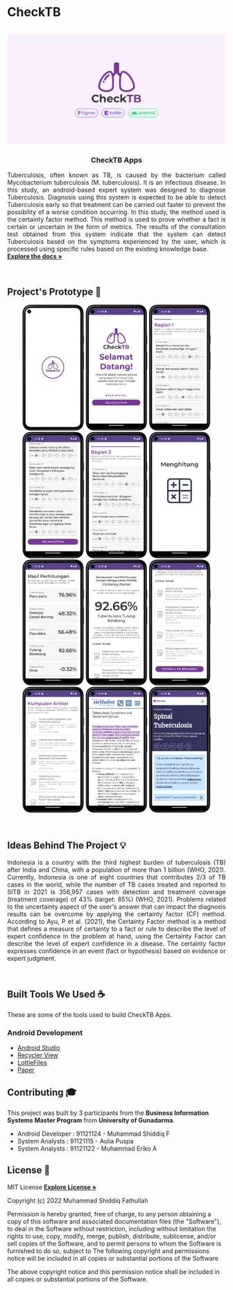 # CheckTB

<!-- PROJECT LOGO -->
<p align="center">
  <br>
  <img  width="1280px" src="https://github.com/mas-diq/CheckTB/blob/master/captures/CheckTB.png" />
  <h3 align="center">CheckTB Apps</h3>
  <p align="justify">
    Tuberculosis, often known as TB, is caused by the bacterium called Mycobacterium tuberculosis (M. tuberculosis). It is an infectious disease. In this study, an android-based expert system was designed to diagnose Tuberculosis. Diagnosis using this system is expected to be able to detect Tuberculosis early so that treatment can be carried out faster to prevent the possibility of a worse condition occurring. In this study, the method used is the certainty factor method. This method is used to prove whether a fact is certain or uncertain in the form of metrics. The results of the consultation test obtained from this system indicate that the system can detect Tuberculosis based on the symptoms experienced by the user, which is processed using specific rules based on the existing knowledge base.
    <br />
    <a href="https://github.com/mas-diq/CheckTB"><strong>Explore the docs »</strong></a>
  </p>
</p>
<br>

<!-- ABOUT THE PROJECT -->

## Project's Prototype :star2:

<p align="center">
<img  width="142px" src="https://github.com/mas-diq/CheckTB/blob/master/captures/splashScreen.png" />
<img  width="142px" src="https://github.com/mas-diq/CheckTB/blob/master/captures/homeScreen.png" />
<img  width="142px" src="https://github.com/mas-diq/CheckTB/blob/master/captures/bagian1.png" />
<img  width="142px" src="https://github.com/mas-diq/CheckTB/blob/master/captures/bagian2.png" />
<img  width="142px" src="https://github.com/mas-diq/CheckTB/blob/master/captures/bagian3.png" />
<img  width="142px" src="https://github.com/mas-diq/CheckTB/blob/master/captures/menghitung.png" />
<img  width="142px" src="https://github.com/mas-diq/CheckTB/blob/master/captures/hasil1.png" />
<img  width="142px" src="https://github.com/mas-diq/CheckTB/blob/master/captures/hasil2.png" />
<img  width="142px" src="https://github.com/mas-diq/CheckTB/blob/master/captures/hasil3.png" />
<img  width="142px" src="https://github.com/mas-diq/CheckTB/blob/master/captures/artikel1.png" />
<img  width="142px" src="https://github.com/mas-diq/CheckTB/blob/master/captures/artikel2.png" />
<img  width="142px" src="https://github.com/mas-diq/CheckTB/blob/master/captures/artikel3.png" />
</p>
<br>

<!-- ABOUT THE PROJECT -->

## Ideas Behind The Project :bulb:

<p align="justify">
Indonesia is a country with the third highest burden of tuberculosis (TB) after India and China, with a population of more than 1 billion (WHO, 2021). Currently, Indonesia is one of eight countries that contributes 2/3 of TB cases in the world, while the number of TB cases treated and reported to SITB in 2021 is 356,957 cases with detection and treatment coverage (treatment coverage) of 43% (target: 85%) (WHO, 2021). Problems related to the uncertainty aspect of the user's answer that can impact the diagnosis results can be overcome by applying the certainty factor (CF) method. According to Ayu, P et al. (2021), the Certainty Factor method is a method that defines a measure of certainty to a fact or rule to describe the level of expert confidence in the problem at hand, using the Certainty Factor can describe the level of expert confidence in a disease. The certainty factor expresses confidence in an event (fact or hypothesis) based on evidence or expert judgment. 


</p>
<br>

## Built Tools We Used :coffee:

These are some of the tools used to build CheckTB Apps.

### Android Development

* [Android Studio](https://developer.android.com/studio)
* [Recycler View](https://developer.android.com/jetpack/androidx/releases/recyclerview)
* [LottieFiles](https://lottiefiles.com/)
* [Paper](https://journal.mediapublikasi.id/index.php/oktal/article/view/626)
  <br>

<!-- CONTRIBUTING -->

## Contributing :mortar_board:

This project was built by 3 participants from the **Business Information Systems Master Program**
from **University of Gunadarma**.

* Android Developer : 91121124 - Muhammad Shiddiq F
* System Analysts : 91121115 - Aulia Puspa
* System Analysts : 91121122 - Muhammad Eriko A
  <br>

<!-- LICENSE -->

## License :page_facing_up:

MIT License
<a href="https://github.com/mas-diq/CheckTB/blob/master/LICENSE"><strong>Explore License
»</strong></a>

Copyright (c) 2022 Muhammad Shiddiq Fathullah

Permission is hereby granted, free of charge, to any person obtaining a copy of this software and
associated documentation files (the "Software"), to deal in the Software without restriction,
including without limitation the rights to use, copy, modify, merge, publish, distribute,
sublicense, and/or sell copies of the Software, and to permit persons to whom the Software is
furnished to do so, subject to The following copyright and permissions notice will be included in
all copies or substantial portions of the Software

The above copyright notice and this permission notice shall be included in all copies or substantial
portions of the Software.

